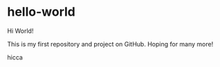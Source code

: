 # hello-world

Hi World!

This is my first repository and project on GitHub. Hoping for many more!

hicca
